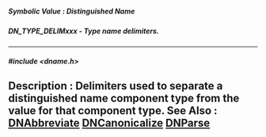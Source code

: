 ##### Symbolic Value : Distinguished Name
##### DN_TYPE_DELIMxxx - Type name delimiters.
---
##### #include <dname.h>
**Description :**
Delimiters used to separate a distinguished name component type from the value 
for that component type.
**See Also :**
[DNAbbreviate](D:/md_files/DNAbbreviate.md)
[DNCanonicalize](D:/md_files/DNCanonicalize.md)
[DNParse](D:/md_files/DNParse.md)
---
